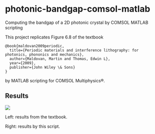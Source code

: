 # photonic-bandgap-comsol-matlab
Computing the bandgap of a 2D photonic crystal by COMSOL MATLAB scripting

This project replicates Figure 6.8 of the textbook

	@book{maldovan2009periodic,
	  title={Periodic materials and interference lithography: for photonics, phononics and mechanics},
	  author={Maldovan, Martin and Thomas, Edwin L},
	  year={2009},
	  publisher={John Wiley \& Sons}
	}

by MATLAB scripting for COMSOL Multiphysics®.

## Results

![](https://raw.githubusercontent.com/xiumingzhang/photonic-bandgap-comsol-matlab/master/results/comparison.png)

Left: results from the textbook.

Right: results by this script.